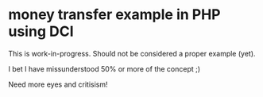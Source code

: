 # money transfer example in PHP using DCI

This is work-in-progress. Should not be considered a proper example (yet).

I bet I have missunderstood 50% or more of the concept ;)

Need more eyes and critisism! 
